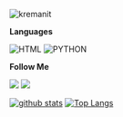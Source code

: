 ![kremanit](https://user-images.githubusercontent.com/74011871/132097841-94b0ce28-0fc1-4ab8-96a1-caa776acda94.gif) 

**Languages**

![HTML](https://camo.githubusercontent.com/b9396d4df45cdc746a004574f4669ce41a08ff5c1db9d7e7151f113a65bf18f1/68747470733a2f2f696d672e736869656c64732e696f2f62616467652f2d48544d4c2d3039303930393f7374796c653d666f722d7468652d6261646765266c6f676f3d48544d4c35266c6f676f436f6c6f723d453334463236) 
![PYTHON](https://camo.githubusercontent.com/75137c841b7de28c6f30bbcb5ba71b3d16393697d698cdf91ce6e570752bec85/68747470733a2f2f696d672e736869656c64732e696f2f62616467652f2d507974686f6e2d3039303930393f7374796c653d666f722d7468652d6261646765266c6f676f3d707974686f6e266c6f676f436f6c6f723d333737364142)
   
**Follow Me**

<a href="https://vk.com/kremabit" rel="nofollow"><img src="https://camo.githubusercontent.com/7a52a3ddcad5bc26d495e5bea7a67263a4686b1e19f44ec07cd85ed6892bf9b3/68747470733a2f2f696d672e736869656c64732e696f2f62616467652f2d566b6f6e74616b74652d3039303930393f7374796c653d666f722d7468652d6261646765266c6f676f3d566b266c6f676f436f6c6f723d344637444233" style="max-width: 100%;"></a>
<a href="https://steamcommunity.com/id/kremanit/" rel="nofollow"><img src="https://camo.githubusercontent.com/c83dc3454d03ec4f28e13a71ccf86dcca5bd02111f6c685e311a44f4080ab91f/68747470733a2f2f696d672e736869656c64732e696f2f62616467652f2d537465616d2d3039303930393f7374796c653d666f722d7468652d6261646765266c6f676f3d537465616d266c6f676f436f6c6f723d464646464646" style="max-width: 100%;"></a>

[![github stats](https://github-readme-stats.vercel.app/api?username=kremanit&theme=bear)](https://streamhub.life/) [![Top Langs](https://github-readme-stats.vercel.app/api/top-langs/?username=kremanit&hide=procfile)](https://streamhub.life/)
